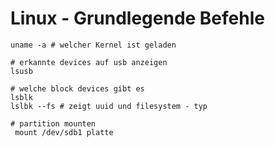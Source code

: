 # Linux - Grundlegende Befehle 

```
uname -a # welcher Kernel ist geladen 

# erkannte devices auf usb anzeigen 
lsusb 

# welche block devices gibt es
lsblk 
lslbk --fs # zeigt uuid und filesystem - typ 

# partition mounten  
 mount /dev/sdb1 platte

```

